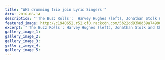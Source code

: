 ```yaml
---
title: "WHS drumming trio join Lyric Singers'"
date: 2018-06-14
description: "'The Buzz Rolls':  Harvey Hughes (left), Jonathan Stolk & Chester Nevil will perform at the Lyric Singers concert on Sunday..."
featured_image: http://c1940652.r52.cf0.rackcdn.com/5b22dd93b8d39a74990023d4/Buzz-Rolls-Chron-15-June.jpg
excerpt: "'The Buzz Rolls': Harvey Hughes (left), Jonathan Stolk and Chester Nevil will perform at the Lyric Singers concert on Sunday."
gallery_image_1: 
gallery_image_2: 
gallery_image_3: 
gallery_image_4: 
gallery_image_5: 
---
```

